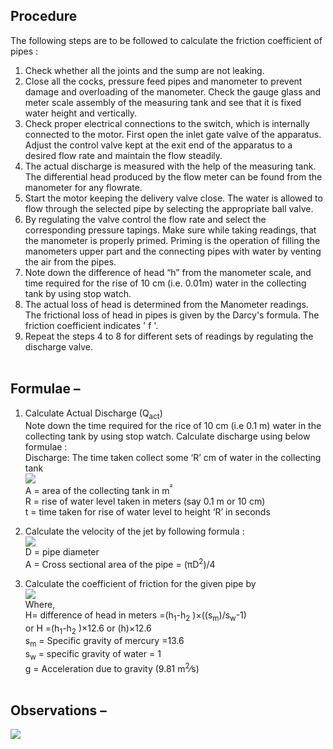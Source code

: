 ## Procedure<br> 
The following steps are to be followed to calculate the friction coefficient of pipes :<br>
1. Check whether all the joints and the sump are not leaking. <br>
2. Close all the cocks, pressure feed pipes and manometer to prevent damage and overloading of the manometer. Check the gauge glass and meter scale assembly of the measuring tank and see that it is fixed water height and vertically. <br>
3. Check proper electrical connections to the switch, which is internally connected to the motor. First open the inlet gate valve of the apparatus. Adjust the control valve kept at the exit end of the apparatus to a desired flow rate and maintain the flow steadily.<br> 
4. The actual discharge is measured with the help of the measuring tank. The differential head produced by the flow meter can be found from the manometer for any flowrate.<br> 
4. Start the motor keeping the delivery valve close. The water is allowed to flow through the selected pipe by selecting the appropriate ball valve.<br> 
5. By regulating the valve control the flow rate and select the corresponding pressure tapings. Make sure while taking readings, that the manometer is properly primed. Priming is the operation of filling the manometers upper part and the connecting pipes with water by venting the air from the pipes.<br> 
7. Note down the difference of head “h” from the manometer scale, and time required for the rise of 10 cm (i.e. 0.01m) water in the collecting tank by using stop watch.<br>
8. The actual loss of head is determined from the Manometer readings. The frictional loss of head in pipes is given by the Darcy's formula. The friction coefficient indicates ' f '.<br>
9. Repeat the steps 4 to 8 for different sets of readings by regulating the discharge valve.<br><br>

## Formulae –<br>
1. Calculate Actual Discharge (Q<sub>act</sub>)<br>
Note down the time required for the rice of 10 cm (i.e 0.1 m) water in the collecting tank by using stop watch. Calculate discharge using below formulae :<br>
Discharge: The time taken collect some ‘R’ cm of water in the collecting tank<br>
<image src="images/imagep1.PNG"><br>
A = area of the collecting tank in m<sup>²</sup><br>
R = rise of water level taken in meters (say 0.1 m or 10 cm) <br>
t = time taken for rise of water level to height ‘R’ in seconds<br>

2. Calculate the velocity of the jet by following formula : <br>
<image src="images/imagep2.PNG"><br>
D = pipe diameter <br>
A = Cross sectional area of the pipe =  (πD<sup>2</sup>)/4<br>
3. Calculate the coefficient of friction for the given pipe by<br>
<image src="images/imagea1.png"><br>
Where, <br>
H= difference of head in meters  =(h<sub>1</sub>-h<sub>2</sub> )×((s<sub>m</sub>)/s<sub>w</sub>-1)<br>
or H  =(h<sub>1</sub>-h<sub>2</sub> )×12.6 or (h)×12.6<br>
s<sub>m</sub>  = Specific gravity of mercury =13.6<br> 
s<sub>w</sub> = specific gravity of water = 1<br>
g = Acceleration due to gravity (9.81 m<sup>2</sup>⁄s)<br><br>
## Observations –<br>
<image src="images/image13.PNG">
